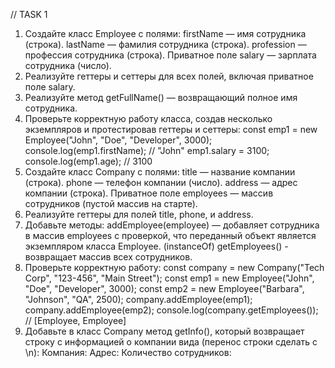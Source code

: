 // TASK 1

1. Создайте класс Employee с полями:
   firstName — имя сотрудника (строка).
   lastName — фамилия сотрудника (строка).
   profession — профессия сотрудника (строка).
   Приватное поле salary — зарплата сотрудника (число).
2. Реализуйте геттеры и сеттеры для всех полей, включая приватное поле salary.
3. Реализуйте метод getFullName() — возвращающий полное имя сотрудника.
4. Проверьте корректную работу класса, создав несколько экземпляров и протестировав геттеры и сеттеры:
   const emp1 = new Employee("John", "Doe", "Developer", 3000);
   console.log(emp1.firstName); // "John"
   emp1.salary = 3100;
   console.log(emp1.age); // 3100
5. Создайте класс Company с полями:
   title — название компании (строка).
   phone — телефон компании (число).
   address — адрес компании (строка).
   Приватное поле employees — массив сотрудников (пустой массив на старте).
6. Реализуйте геттеры для полей title, phone, и address.
7. Добавьте методы:
   addEmployee(employee) — добавляет сотрудника в массив employees с проверкой, что переданный объект является экземпляром класса Employee. (instanceOf)
   getEmployees() - возвращает массив всех сотрудников.
8. Проверьте корректную работу:
   const company = new Company("Tech Corp", "123-456", "Main Street");
   const emp1 = new Employee("John", "Doe", "Developer", 3000);
   const emp2 = new Employee("Barbara", "Johnson", "QA", 2500);
   company.addEmployee(emp1);
   company.addEmployee(emp2);
   console.log(company.getEmployees()); // [Employee, Employee]
9. Добавьте в класс Company метод getInfo(), который возвращает строку с информацией о компании вида (перенос строки сделать с \n):
   Компания:
   Адрес:
   Количество сотрудников:
